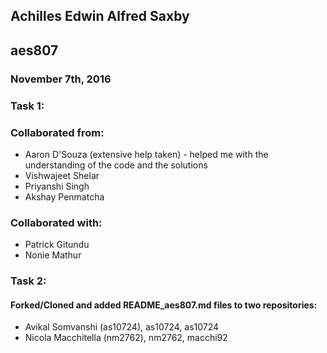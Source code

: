 ## Achilles Edwin Alfred Saxby
## aes807

### November 7th, 2016

### Task 1:

### Collaborated from:
  - Aaron D'Souza (extensive help taken) - helped me with the understanding of the code and the solutions
  - Vishwajeet Shelar
  - Priyanshi Singh
  - Akshay Penmatcha

### Collaborated with:
  - Patrick Gitundu
  - Nonie Mathur

### Task 2:

#### Forked/Cloned and added README_aes807.md files to two repositories:
  - Avikal Somvanshi (as10724), as10724, as10724
  - Nicola Macchitella (nm2762), nm2762, macchi92 
